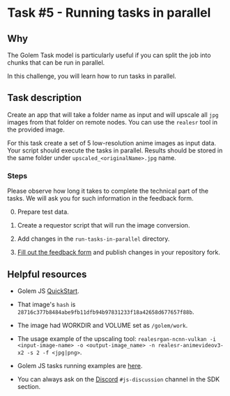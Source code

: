 # Task #5 - Running tasks in parallel

## Why

The Golem Task model is particularly useful if you can split the job into chunks that can be run in parallel. 

In this challenge, you will learn how to run tasks in parallel.

## Task description

Create an app that will take a folder name as input and will upscale all `jpg` images from that folder on remote nodes. You can use the `realesr` tool in the provided image. 

For this task create a set of 5 low-resolution anime images as input data. Your script should execute the tasks in parallel. Results should be stored in the same folder under `upscaled_<originalName>.jpg` name.

### Steps

Please observe how long it takes to complete the technical part of the tasks. We will ask you for such information in the feedback form.

0. Prepare test data.

2. Create a requestor script that will run the image conversion.

3. Add changes in the `run-tasks-in-parallel` directory.

4. [Fill out the feedback form](./FEEDBACK.md) and publish changes in your repository fork.

## Helpful resources

- Golem JS [QuickStart](https://docs.golem.network/docs/creators/javascript/quickstars/quickstart).

- That image's `hash` is `28716c377b8484abe9fb11dfb94b97831233f18a42658d677657f88b`.

- The image had WORKDIR and VOLUME set as `/golem/work`.

- The usage example of the upscaling tool:
`realesrgan-ncnn-vulkan -i <input-image-name> -o <output-image_name> -n realesr-animevideov3-x2 -s 2 -f <jpg|png>`.

- Golem JS tasks running examples are [here](https://docs.golem.network/docs/creators/javascript/examples/executing-tasks).

- You can always ask on the [Discord](https://chat.golem.network/) `#js-discussion` channel in the SDK section.

